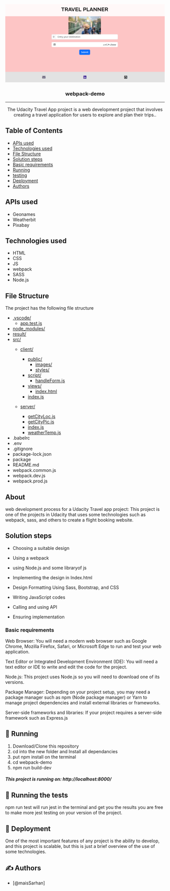 <p align="center">
  <a href="" rel="noopener">
 <img width=700px src="./result/image.png" alt="Project logo"></a>
</p>

<h3 align="center">webpack-demo</h3>

<div align="center">


</div>

---

<p align="center"> The Udacity Travel App project is a web development project that involves creating a travel application for users to explore and plan their trips..
    <br> 
</p>

## Table of Contents

- [APIs used](#api)
- [Technologies used](#tech)
- [File Structure](#file)
- [Solution steps](#getting_started)
- [Basic requirements](#Prer)
- [Running](#run)
- [testing](#tests)
- [Deployment](#deployment)
- [Authors](#authors)

## APIs used <a name = "api"></a>
- Geonames
- Weatherbit
- Pixabay


## Technologies used <a name = "tech"></a>
- HTML
- CSS
- JS
- webpack
- SASS
- Node.js

## File Structure <a name = "file"></a>
The project has the following file structure

- [.vscode/](.vscode)
    - [app.test.js](.vscode/settings.json)
- [node_modules/](node_modules)
- [result/](result)
- [src/](src)
    - [client/](src/client)
        - [public/](src/client/public)
            - [images/](src/client/public/images)
            - [styles/](src/client/public/style)
        - [script/](src/client/script)
            - [handleForm.js](src/client/script/handleForm.js)
        - [views/](src/client/views)
            - [index.html](src/client/views/index.html)
        - [index.js](src/client/index.js)
    
    - [server/ ](src/server)
        - [getCityLoc.js](src/server/getCityLoc.js)
        - [getCityPic.js](src/server/getCityPic.js)
        - [index.js](src/server/index.js)
        - [weatherTemp.js](src/server/weatherTemp.js)
- .babelrc
- .env
- .gitignore
- package-lock.json
- package
- README.md
- webpack.common.js
- webpack.dev.js
- webpack.prod.js


## About <a name = "about"></a>
web development process for a Udacity Travel app project:
This project is one of the projects in Udacity that uses some technologies such as webpack, sass, and others to create a flight booking website.


## Solution steps <a name = "getting_started"></a>
- Choosing a suitable design

- Using a webpack

- using Node.js and some libraryof js

- Implementing the design in Index.html

- Design Formatting Using Sass, Bootstrap, and CSS

- Writing JavaScript codes

- Calling and using API

- Ensuring implementation

### Basic requirements

Web Browser: You will need a modern web browser such as Google Chrome, Mozilla Firefox, Safari, or Microsoft Edge to run and test your web application.

Text Editor or Integrated Development Environment (IDE): You will need a text editor or IDE to write and edit the code for the project.

Node.js: This project uses Node.js so you will need to download one of its versions.

Package Manager: Depending on your project setup, you may need a package manager such as npm (Node package manager) or Yarn to manage project dependencies and install external libraries or frameworks.

Server-side frameworks and libraries: If your project requires a server-side framework such as Express.js

## 🔧 Running <a name = "run"></a>
1. Download/Clone this repository
2. cd into the new folder and Install all dependancies
3. put npm install on the terminal
4. cd webpack-demo
5. npm run build-dev

#####  This project is running on: http://localhost:8000/

## 🔧 Running the tests <a name = "tests"></a>

npm run test will run jest in the terminal and get you the results
you are free to make more jest testing on your version of the project.


## 🚀 Deployment <a name = "deployment"></a>

One of the most important features of any project is the ability to develop, and this project is scalable, but this is just a brief overview of the use of some technologies.


## ✍️ Authors <a name = "authors"></a>

- [@maisSarhan]


